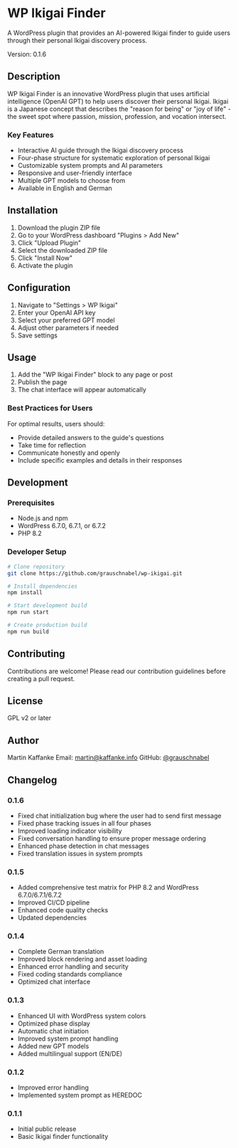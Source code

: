 # WP Ikigai Finder

A WordPress plugin that provides an AI-powered Ikigai finder to guide users through their personal Ikigai discovery process.

Version: 0.1.6

## Description

WP Ikigai Finder is an innovative WordPress plugin that uses artificial intelligence (OpenAI GPT) to help users discover their personal Ikigai. Ikigai is a Japanese concept that describes the "reason for being" or "joy of life" - the sweet spot where passion, mission, profession, and vocation intersect.

### Key Features

- Interactive AI guide through the Ikigai discovery process
- Four-phase structure for systematic exploration of personal Ikigai
- Customizable system prompts and AI parameters
- Responsive and user-friendly interface
- Multiple GPT models to choose from
- Available in English and German

## Installation

1. Download the plugin ZIP file
2. Go to your WordPress dashboard "Plugins > Add New"
3. Click "Upload Plugin"
4. Select the downloaded ZIP file
5. Click "Install Now"
6. Activate the plugin

## Configuration

1. Navigate to "Settings > WP Ikigai"
2. Enter your OpenAI API key
3. Select your preferred GPT model
4. Adjust other parameters if needed
5. Save settings

## Usage

1. Add the "WP Ikigai Finder" block to any page or post
2. Publish the page
3. The chat interface will appear automatically

### Best Practices for Users

For optimal results, users should:
- Provide detailed answers to the guide's questions
- Take time for reflection
- Communicate honestly and openly
- Include specific examples and details in their responses

## Development

### Prerequisites

- Node.js and npm
- WordPress 6.7.0, 6.7.1, or 6.7.2
- PHP 8.2

### Developer Setup

```bash
# Clone repository
git clone https://github.com/grauschnabel/wp-ikigai.git

# Install dependencies
npm install

# Start development build
npm run start

# Create production build
npm run build
```

## Contributing

Contributions are welcome! Please read our contribution guidelines before creating a pull request.

## License

GPL v2 or later

## Author

Martin Kaffanke
Email: martin@kaffanke.info
GitHub: [@grauschnabel](https://github.com/grauschnabel)

## Changelog

### 0.1.6
- Fixed chat initialization bug where the user had to send first message
- Fixed phase tracking issues in all four phases
- Improved loading indicator visibility
- Fixed conversation handling to ensure proper message ordering
- Enhanced phase detection in chat messages
- Fixed translation issues in system prompts

### 0.1.5
- Added comprehensive test matrix for PHP 8.2 and WordPress 6.7.0/6.7.1/6.7.2
- Improved CI/CD pipeline
- Enhanced code quality checks
- Updated dependencies

### 0.1.4
- Complete German translation
- Improved block rendering and asset loading
- Enhanced error handling and security
- Fixed coding standards compliance
- Optimized chat interface

### 0.1.3
- Enhanced UI with WordPress system colors
- Optimized phase display
- Automatic chat initiation
- Improved system prompt handling
- Added new GPT models
- Added multilingual support (EN/DE)

### 0.1.2
- Improved error handling
- Implemented system prompt as HEREDOC

### 0.1.1
- Initial public release
- Basic Ikigai finder functionality
